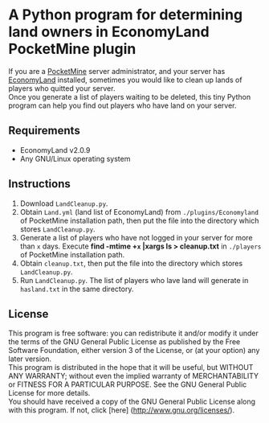 # A Python program for determining land owners in EconomyLand PocketMine plugin
If you are a [PocketMine](https://github.com/PocketMine/PocketMine-MP) server administrator, and your server has [EconomyLand](https://github.com/onebone/EconomyS/tree/master/EconomyLand) installed,  sometimes you would like to clean up lands of players who quitted your server.   
Once you generate a list of players waiting to be deleted, this tiny Python program can help you find out players who have land on your server.

## Requirements
* EconomyLand v2.0.9
* Any GNU/Linux operating system

## Instructions
1. Download `LandCleanup.py`.
2. Obtain `Land.yml` (land list of EconomyLand) from `./plugins/Economyland` of PocketMine installation path, then put the file into the directory which stores `LandCleanup.py`.
3. Generate a list of players who have not logged in your server for more than `x` days. Execute **find -mtime +`x` |xargs ls > cleanup.txt** in `./players` of PocketMine installation path.
4. Obtain `cleanup.txt`, then put the file into the directory which stores `LandCleanup.py`.
5. Run `LandCleanup.py`. The list of players who lave land will generate in `hasland.txt` in the same directory.

## License
This program is free software: you can redistribute it and/or modify it under the terms of the GNU General Public License as published by the Free Software Foundation, either version 3 of the License, or (at your option) any later version.   
This program is distributed in the hope that it will be useful, but WITHOUT ANY WARRANTY; without even the implied warranty of MERCHANTABILITY or FITNESS FOR A PARTICULAR PURPOSE. See the GNU General Public License for more details.   
You should have received a copy of the GNU General Public License along with this program. If not, click [here] (http://www.gnu.org/licenses/).
